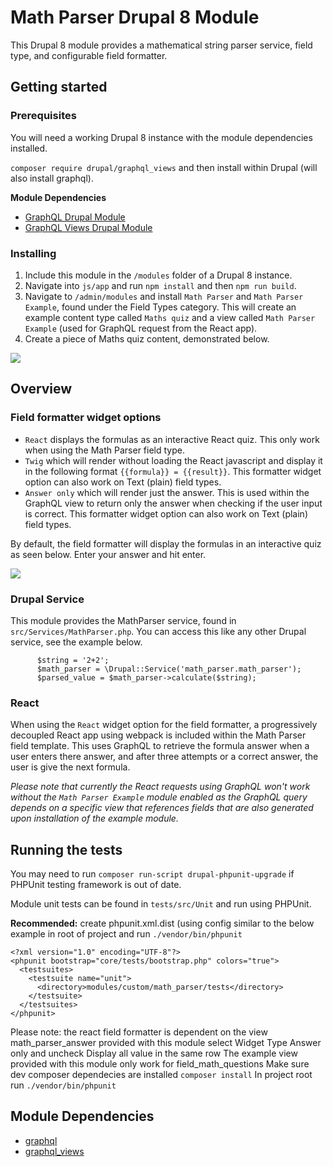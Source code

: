 # Math Parser Drupal 8 Module
This Drupal 8 module provides a mathematical string parser service, field type, and configurable field formatter.

## Getting started

### Prerequisites
You will need a working Drupal 8 instance with the module dependencies installed.

`composer require drupal/graphql_views` and then install within Drupal (will also install graphql).

**Module Dependencies**
- [GraphQL Drupal Module](https://www.drupal.org/project/graphql) 
- [GraphQL Views Drupal Module](https://www.drupal.org/project/graphql_views)
### Installing
 
1. Include this module in the `/modules` folder of a Drupal 8 instance.
2. Navigate into `js/app` and run `npm install` and then `npm run build`.
3. Navigate to `/admin/modules` and install `Math Parser` and `Math Parser Example`, found under the Field Types category. 
This will create an example content type called `Maths quiz` and a view called `Math Parser Example` (used for GraphQL request from the React app).
4. Create a piece of Maths quiz content, demonstrated below. 

![](https://media.giphy.com/media/Swmfqn0IZPuXggmfX3/giphy.gif)

## Overview
### Field formatter widget options

- `React` displays the formulas as an interactive React quiz. This only work when using the Math Parser field type.
- `Twig` which will render without loading the React javascript and display it in the following format `{{formula}} = {{result}}`. This formatter widget option can also work on Text (plain) field types. 
- `Answer only` which will render just the answer. This is used within the GraphQL view to return only the answer when checking if the user input is correct. This formatter widget option can also work on Text (plain) field types.

By default, the field formatter will display the formulas in an interactive quiz as seen below. Enter your answer and hit enter.

![](https://media.giphy.com/media/Yr5QXsgWAW98U8zUAE/giphy.gif)

### Drupal Service

This module provides the MathParser service, found in `src/Services/MathParser.php`.
You can access this like any other Drupal service, see the example below.

```
      $string = '2+2';  
      $math_parser = \Drupal::Service('math_parser.math_parser');
      $parsed_value = $math_parser->calculate($string);
```

### React
When using the `React` widget option for the field formatter, a progressively decoupled React app using webpack is included within the Math Parser field template. 
This uses GraphQL to retrieve the formula answer when a user enters there answer, and after three attempts or a correct answer, the user is give the next formula. 

*Please note that currently the React requests using GraphQL won't work without the `Math Parser Example` module enabled as the GraphQL query depends on a specific view that references fields that are also generated upon installation of the example module.* 
 
## Running the tests
You may need to run `composer run-script drupal-phpunit-upgrade` if PHPUnit testing framework is out of date.

Module unit tests can be found in `tests/src/Unit` and run using PHPUnit.
 
**Recommended:** create phpunit.xml.dist (using config similar to the below example in root of project and run `./vendor/bin/phpunit`
```
<?xml version="1.0" encoding="UTF-8"?>
<phpunit bootstrap="core/tests/bootstrap.php" colors="true">
  <testsuites>
    <testsuite name="unit">
      <directory>modules/custom/math_parser/tests</directory>
    </testsuite>
  </testsuites>
</phpunit>
```

Please note: the react field formatter is dependent on the view math_parser_answer provided with this module
select Widget Type Answer only and uncheck Display all value in the same row
The example view provided with this module only work for field_math_questions
Make sure dev composer dependecies are installed `composer install`
In project root run `./vendor/bin/phpunit`

## Module Dependencies
- [graphql](https://www.drupal.org/project/graphql) 
- [graphql_views](https://www.drupal.org/project/graphql_views)